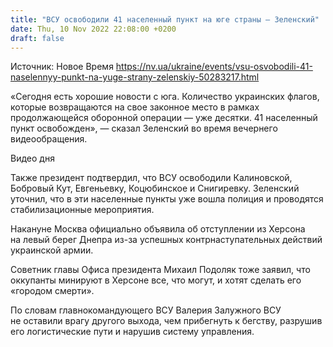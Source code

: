 ```yaml
---
title: "ВСУ освободили 41 населенный пункт на юге страны — Зеленский"
date: Thu, 10 Nov 2022 22:08:00 +0200
draft: false
---
```

Источник: Новое Время https://nv.ua/ukraine/events/vsu-osvobodili-41-naselennyy-punkt-na-yuge-strany-zelenskiy-50283217.html


«Сегодня есть хорошие новости с юга. Количество украинских флагов, которые возвращаются на свое законное место в рамках продолжающейся оборонной операции — уже десятки. 41 населенный пункт освобожден», — сказал Зеленский во время вечернего видеообращения.

 Видео дня   

Также президент подтвердил, что ВСУ освободили Калиновской, Бобровый Кут, Евгеньевку, Коцюбинское и Снигиревку. Зеленский уточнил, что в эти населенные пункты уже вошла полиция и проводятся стабилизационные мероприятия. 

Накануне Москва официально объявила об отступлении из Херсона на левый берег Днепра из-за успешных контрнаступательных действий украинской армии.

Советник главы Офиса президента Михаил Подоляк тоже заявил, что оккупанты минируют в Херсоне все, что могут, и хотят сделать его «городом смерти».



По словам главнокомандующего ВСУ Валерия Залужного ВСУ не оставили врагу другого выхода, чем прибегнуть к бегству, разрушив его логистические пути и нарушив систему управления.

